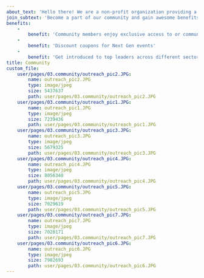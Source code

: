 ```yaml
---
about_text: 'Hello there! We are a non-profit organization providing a platform for youth to explore their skills as entrepreneurs and innovators through events and projects that provides opportunites for real-life application. We empower the Caribbean and Latin America regions'' young developers, designers, and tech-entrepreneurs.'
join_subtext: 'Become a part of our community and gain awesome benefits!'
benefits:
    -
        benefit: 'Community members enjoy exclusive access to or community meetups and events'
    -
        benefit: 'Discount coupons for Next Gen events'
    -
        benefit: 'Get introduced to top leaders across different sectors'
title: Community
custom_file:
    user/pages/03.community/outreach_pic2.JPG:
        name: outreach_pic2.JPG
        type: image/jpeg
        size: 5437637
        path: user/pages/03.community/outreach_pic2.JPG
    user/pages/03.community/outreach_pic1.JPG:
        name: outreach_pic1.JPG
        type: image/jpeg
        size: 7239436
        path: user/pages/03.community/outreach_pic1.JPG
    user/pages/03.community/outreach_pic3.JPG:
        name: outreach_pic3.JPG
        type: image/jpeg
        size: 5679325
        path: user/pages/03.community/outreach_pic3.JPG
    user/pages/03.community/outreach_pic4.JPG:
        name: outreach_pic4.JPG
        type: image/jpeg
        size: 8056340
        path: user/pages/03.community/outreach_pic4.JPG
    user/pages/03.community/outreach_pic5.JPG:
        name: outreach_pic5.JPG
        type: image/jpeg
        size: 7029619
        path: user/pages/03.community/outreach_pic5.JPG
    user/pages/03.community/outreach_pic7.JPG:
        name: outreach_pic7.JPG
        type: image/jpeg
        size: 7028171
        path: user/pages/03.community/outreach_pic7.JPG
    user/pages/03.community/outreach_pic6.JPG:
        name: outreach_pic6.JPG
        type: image/jpeg
        size: 7982693
        path: user/pages/03.community/outreach_pic6.JPG
---
```



